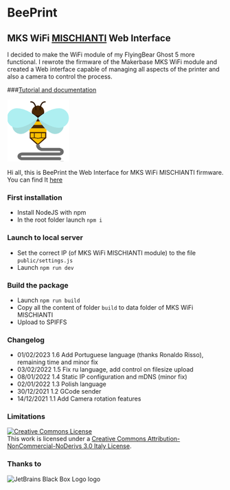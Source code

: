 # BeePrint
## MKS WiFi [MISCHIANTI](www.mischianti.org) Web Interface
I decided to make the WiFi module of my FlyingBear Ghost 5 more functional. I rewrote the firmware of the Makerbase MKS WiFi module and created a Web interface capable of managing all aspects of the printer and also a camera to control the process.

###[Tutorial and documentation](https://www.mischianti.org/category/project/web-interface-beeprint-for-mks-wifi/)

![](src/resources/images/favicon/launcher-icon-3x.png?raw=true)


Hi all, this is BeePrint the Web Interface for MKS WiFi MISCHIANTI firmware.
You can find It [here](https://github.com/xreef/MKS_WIFI_MISCHIANTI)

### First installation
- Install NodeJS with npm
- In the root folder launch `npm i`

### Launch to local server
- Set the correct IP (of MKS WiFi MISCHIANTI module) to the file `public/settings.js`
- Launch `npm run dev`

### Build the package
- Launch `npm run build`
- Copy all the content of folder `build` to data folder of MKS WiFi MISCHIANTI
- Upload to SPIFFS

### Changelog
- 01/02/2023 1.6 Add Portuguese language (thanks Ronaldo Risso), remaining time and minor fix
- 03/02/2022 1.5 Fix ru language, add control on filesize upload
- 08/01/2022 1.4 Static IP configuration and mDNS (minor fix)
- 02/01/2022 1.3 Polish language
- 30/12/2021 1.2 GCode sender
- 14/12/2021 1.1 Add Camera rotation features

### Limitations
<a rel="license" href="http://creativecommons.org/licenses/by-nc-nd/3.0/it/"><img alt="Creative Commons License" style="border-width:0" src="https://i.creativecommons.org/l/by-nc-nd/3.0/it/88x31.png" /></a><br />This work is licensed under a <a rel="license" href="http://creativecommons.org/licenses/by-nc-nd/3.0/it/">Creative Commons Attribution-NonCommercial-NoDerivs 3.0 Italy License</a>.

### Thanks to
![JetBrains Black Box Logo logo](https://resources.jetbrains.com/storage/products/company/brand/logos/jb_square.svg)
